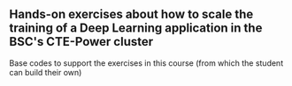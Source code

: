 ## Hands-on exercises about how to scale the training of a Deep Learning application in the BSC's CTE-Power cluster
Base codes to support the exercises in this course (from which the student can build their own)

